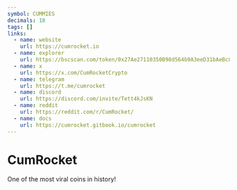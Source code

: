 ```yaml
---
symbol: CUMMIES
decimals: 18
tags: []
links:
  - name: website
    url: https://cumrocket.io
  - name: explorer
    url: https://bscscan.com/token/0x27Ae27110350B98d564b9A3eeD31bAeBc82d878d
  - name: x
    url: https://x.com/CumRocketCrypto
  - name: telegram
    url: https://t.me/cumrocket
  - name: discord
    url: https://discord.com/invite/Tett4kJsKN
  - name: reddit
    url: https://reddit.com/r/CumRocket/
  - name: docs
    url: https://cumrocket.gitbook.io/cumrocket
---
```


# CumRocket

One of the most viral coins in history!
